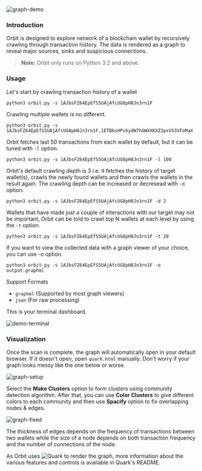 ![graph-demo](https://i.ibb.co/rx76Ryt/Screenshot-2019-07-26-03-41-34.png)

### Introduction
Orbit is designed to explore network of a blockchain wallet by recursively crawling through transaction history. The data is rendered as a graph to reveal major sources, sinks and suspicious connections.

> **Note:** Orbit only runs on Python 3.2 and above.

### Usage

Let's start by crawling transaction history of a wallet
```
python3 orbit.py -s 1AJbsFZ64EpEfS5UAjAfcUG8pH8Jn3rn1F
```
Crawling multiple wallets is no different.
```
python3 orbit.py -s 1AJbsFZ64EpEfS5UAjAfcUG8pH8Jn3rn1F,1ETBbsHPvbydW7hGWXXKXZ3pxVh3VFoMaX
```
Orbit fetches last 50 transactions from each wallet by default, but it can be tuned with `-l` option.
```
python3 orbit.py -s 1AJbsFZ64EpEfS5UAjAfcUG8pH8Jn3rn1F -l 100
```
Orbit's default crawling depth is 3 i.e. it fetches the history of target wallet(s), crawls the newly found wallets and then crawls the wallets in the result again. The crawling depth can be increased or decresead with `-d` option.
```
python3 orbit.py -s 1AJbsFZ64EpEfS5UAjAfcUG8pH8Jn3rn1F -d 2
```
Wallets that have made just a couple of interactions with our target may not be important, Orbit can be told to crawl top N wallets at each level by using the `-t` option.
```
python3 orbit.py -s 1AJbsFZ64EpEfS5UAjAfcUG8pH8Jn3rn1F -t 20
```
If you want to view the collected data with a graph viewer of your choice, you can use -o option.
```
python3 orbit.py -s 1AJbsFZ64EpEfS5UAjAfcUG8pH8Jn3rn1F -o output.graphml
```
Support Formats

- `graphml` (Supported by most graph viewers)
- `json` (For raw processing)


This is your terminal dashboard.

![demo-terminal](https://i.ibb.co/pZG24vT/Screenshot-2019-07-26-08-07-10.png)


### Visualization
Once the scan is complete, the graph will automatically open in your default browser. If it doesn't open, open `quark.html` manually.
Don't worry if your graph looks messy like the one below or worse.

![graph-setup](https://i.ibb.co/xJ38DF9/Screenshot-2019-07-26-08-21-18.png)

Select the **Make Clusters** option to form clusters using community detection algorithm. After that, you can use **Color Clusters** to give different colors to each community and then use **Spacify** option to fix overlapping nodes & edges.

![graph-fixed](https://i.ibb.co/SsGhkJN/Screenshot-2019-07-26-09-21-08.png)

The thickness of edges depends on the frequency of transactions between two wallets while the size of a node depends on both transaction frequency and the number of connections of the node.

As Orbit uses ![Quark](https://github.com/s0md3v/Quark) to render the graph, more information about the various features and controls is available in Quark's README.
